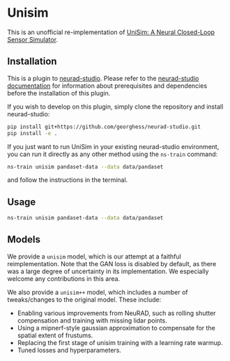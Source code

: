 # Unisim

This is an unofficial re-implementation of [UniSim: A Neural Closed-Loop Sensor Simulator](https://openaccess.thecvf.com/content/CVPR2023/papers/Yang_UniSim_A_Neural_Closed-Loop_Sensor_Simulator_CVPR_2023_paper.pdf).



## Installation
This is a plugin to [neurad-studio](https://github.com/georghess/neurad-studio). Please refer to the [neurad-studio documentation](https://github.com/georghess/neurad-studio?tab=readme-ov-file#1-installation-setup-the-environment) for information about prerequisites and dependencies before the installation of this plugin.


If you wish to develop on this plugin, simply clone the repository and install neurad-studio:

```bash
pip install git+https://github.com/georghess/neurad-studio.git
pip install -e .
```

If you just want to run UniSim in your existing neurad-studio environment, you can run it directly as any other method using the `ns-train` command:
```bash
ns-train unisim pandaset-data --data data/pandaset
```
and follow the instructions in the terminal.

## Usage

```bash
ns-train unisim pandaset-data --data data/pandaset
```

## Models

We provide a `unisim` model, which is our attempt at a faithful reimplementation. Note that the GAN loss is disabled by default, as there was a large degree of uncertainty in its implementation. We especially welcome any contributions in this area.

We also provide a `unisim++` model, which includes a number of tweaks/changes to the original model. These include:
- Enabling various improvements from NeuRAD, such as rolling shutter compensation and training with missing lidar points.
- Using a mipnerf-style gaussian approximation to compensate for the spatial extent of frustums.
- Replacing the first stage of unisim training with a learning rate warmup.
- Tuned losses and hyperparameters.
